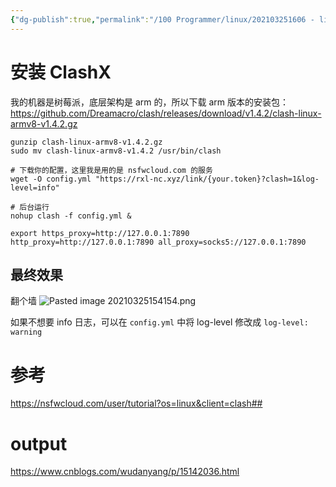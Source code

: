 ```yaml
---
{"dg-publish":true,"permalink":"/100 Programmer/linux/202103251606 - linux-科学上网/","tags":["linux"],"noteIcon":"","created":"2021-03-25T16:06:38+08:00","updated":"2024-03-12T16:51:57+08:00"}
---
```



# 安装 ClashX

我的机器是树莓派，底层架构是 arm 的，所以下载 arm 版本的安装包：
https://github.com/Dreamacro/clash/releases/download/v1.4.2/clash-linux-armv8-v1.4.2.gz

``` shell
gunzip clash-linux-armv8-v1.4.2.gz
sudo mv clash-linux-armv8-v1.4.2 /usr/bin/clash

# 下载你的配置，这里我是用的是 nsfwcloud.com 的服务
wget -O config.yml "https://rxl-nc.xyz/link/{your.token}?clash=1&log-level=info"

# 后台运行
nohup clash -f config.yml & 

export https_proxy=http://127.0.0.1:7890 http_proxy=http://127.0.0.1:7890 all_proxy=socks5://127.0.0.1:7890
```

## 最终效果

翻个墙
![Pasted image 20210325154154.png](/img/user/attachs/Pasted%20image%2020210325154154.png)

如果不想要 info 日志，可以在 `config.yml` 中将 log-level 修改成 `log-level: warning`
 
 

# 参考

https://nsfwcloud.com/user/tutorial?os=linux&client=clash##

# output

https://www.cnblogs.com/wudanyang/p/15142036.html
